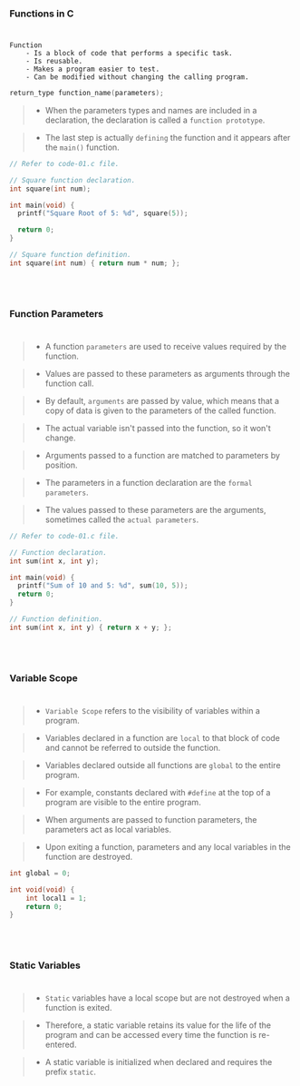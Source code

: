 ### Functions in C
#

```plaintext
Function
    - Is a block of code that performs a specific task.
    - Is reusable.
    - Makes a program easier to test.
    - Can be modified without changing the calling program.
```

```c
return_type function_name(parameters);
```

> - When the parameters types and names are included in a
    declaration, the declaration is called a `function prototype`.

> - The last step is actually `defining` the function and it appears
    after the `main()` function.

```c
// Refer to code-01.c file.

// Square function declaration.
int square(int num);

int main(void) {
  printf("Square Root of 5: %d", square(5));

  return 0;
}

// Square function definition.
int square(int num) { return num * num; };
```

<br />
<br />



### Function Parameters
#

> - A function `parameters` are used to receive values required by the
    function.

> - Values are passed to these parameters as arguments through the
    function call.

> - By default, `arguments` are passed by value, which means that a
    copy of data is given to the parameters of the called function.

> - The actual variable isn't passed into the function, so it won't
    change.

> - Arguments passed to a function are matched to parameters by
    position.

> - The parameters in a function declaration are the `formal parameters`.

> - The values passed to these parameters are the arguments, sometimes
    called the `actual parameters`.

```c
// Refer to code-01.c file.

// Function declaration.
int sum(int x, int y);

int main(void) {
  printf("Sum of 10 and 5: %d", sum(10, 5));
  return 0;
}

// Function definition.
int sum(int x, int y) { return x + y; };
```

<br />
<br />



### Variable Scope
#

> - `Variable Scope` refers to the visibility of variables within a program.

> - Variables declared in a function are `local` to that block of code and
    cannot be referred to outside the function.

> - Variables declared outside all functions are `global` to the entire program.

> - For example, constants declared with `#define` at the top of a program are
    visible to the entire program.

> - When arguments are passed to function parameters, the parameters act as
    local variables.

> - Upon exiting a function, parameters and any local variables in the function
    are destroyed.

```c
int global = 0;

int void(void) {
    int local1 = 1;
    return 0;
}
```

<br />
<br />



### Static Variables
#

> - `Static` variables have a local scope but are not destroyed when a function
    is exited.

> - Therefore, a static variable retains its value for the life of the program
    and can be accessed every time the function is re-entered.

> - A static variable is initialized when declared and requires the prefix `static`.
